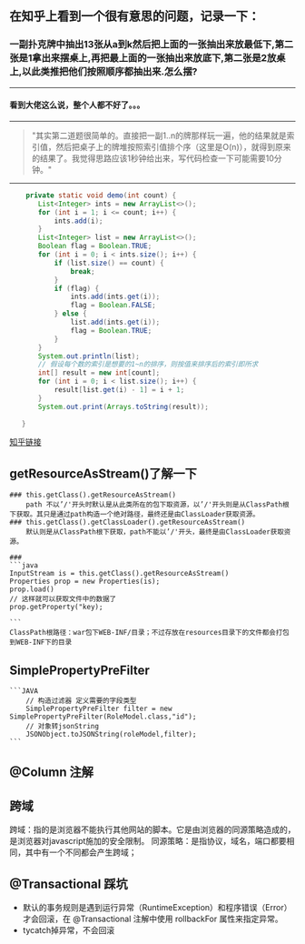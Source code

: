 ## 在知乎上看到一个很有意思的问题，记录一下：
### 一副扑克牌中抽出13张从a到k然后把上面的一张抽出来放最低下,第二张是1拿出来摆桌上,再把最上面的一张抽出来放底下,第二张是2放桌上,以此类推把他们按照顺序都抽出来.怎么摆?
---
#### 看到大佬这么说，整个人都不好了。。。
---
>"其实第二道题很简单的。直接把一副1..n的牌那样玩一遍，他的结果就是索引值，然后把桌子上的牌堆按照索引值排个序（这里是O(n)），就得到原来的结果了。我觉得思路应该1秒钟给出来，写代码检查一下可能需要10分钟。"
---
 ```java
     private static void demo(int count) {
        List<Integer> ints = new ArrayList<>();
        for (int i = 1; i <= count; i++) {
            ints.add(i);
        }
        List<Integer> list = new ArrayList<>();
        Boolean flag = Boolean.TRUE;
        for (int i = 0; i < ints.size(); i++) {
            if (list.size() == count) {
                break;
            }
            if (flag) {
                ints.add(ints.get(i));
                flag = Boolean.FALSE;
            } else {
                list.add(ints.get(i));
                flag = Boolean.TRUE;
            }
        }
        System.out.println(list);
        // 假设每个数的索引是想要的1~n的排序，则按值来排序后的索引即所求
        int[] result = new int[count];
        for (int i = 0; i < list.size(); i++) {
            result[list.get(i) - 1] = i + 1;
        }
        System.out.print(Arrays.toString(result));
        
    }
 ```
[知乎链接](https://zhuanlan.zhihu.com/p/38850888)

## getResourceAsStream()了解一下
    ### this.getClass().getResourceAsStream()
        path 不以’/'开头时默认是从此类所在的包下取资源，以’/'开头则是从ClassPath根下获取。其只是通过path构造一个绝对路径，最终还是由ClassLoader获取资源。 
    ### this.getClass().getClassLoader().getResourceAsStream()
        默认则是从ClassPath根下获取，path不能以’/'开头，最终是由ClassLoader获取资源。 

    ###  
    ```java
    InputStream is = this.getClass().getResourceAsStream()
    Properties prop = new Properties(is);
    prop.load()
    // 这样就可以获取文件中的数据了
    prop.getProperty("key);

    ```
    ClassPath根路径：war包下WEB-INF/目录；不过存放在resources目录下的文件都会打包到WEB-INF下的目录


## SimplePropertyPreFilter
    ```JAVA
        // 构造过滤器 定义需要的字段类型
        SimplePropertyPreFilter filter = new SimplePropertyPreFilter(RoleModel.class,"id");
        // 对象转jsonString
        JSONObject.toJSONString(roleModel,filter);
    ```

## @Column 注解 

## 跨域
跨域：指的是浏览器不能执行其他网站的脚本。它是由浏览器的同源策略造成的，是浏览器对javascript施加的安全限制。
同源策略：是指协议，域名，端口都要相同，其中有一个不同都会产生跨域；

## @Transactional 踩坑
- 默认的事务规则是遇到运行异常（RuntimeException）和程序错误（Error）才会回滚，在 @Transactional 注解中使用 rollbackFor 属性来指定异常。
- tycatch掉异常，不会回滚